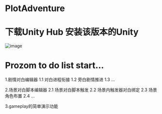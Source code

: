 # PlotAdventure


# 下载Unity Hub  安装该版本的Unity
![image](https://user-images.githubusercontent.com/43159166/114304995-ad08a280-9b08-11eb-872e-d37f0f6e3ae2.png)


# Prozom to do list  start...
1.剧情对白编辑器
  1.1 对白进程衔接
  1.2 旁白剧情推进
  1.3 ...
  
2.场景对白脚本编辑器
  2.1 场景对白脚本触发
  2.2 场景内触发器对白绑定
  2.3 场景角色布置
  2.4 ...
  
3.gameplay的简单演示功能
